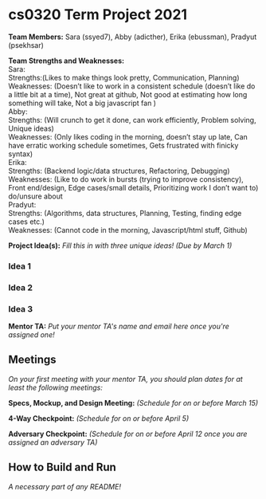 # cs0320 Term Project 2021

**Team Members:** Sara (ssyed7), Abby (adicther), Erika (ebussman), Pradyut (psekhsar)

**Team Strengths and Weaknesses:** 
<br />Sara: 
<br />Strengths:(Likes to make things look pretty, Communication, Planning)
<br />  Weaknesses: (Doesn’t like to work in a consistent schedule (doesn’t like do a little bit at a time), Not great at github, Not good at estimating how long something will take, Not a big javascript fan )
<br />Abby:
 <br /> Strengths: (Will crunch to get it done, can work efficiently, Problem solving, Unique ideas)
 <br /> Weaknesses: (Only likes coding in the morning, doesn’t stay up late, Can have erratic working schedule sometimes, Gets frustrated with finicky syntax)
<br />Erika: 
 <br /> Strengths: (Backend logic/data structures, Refactoring, Debugging)
 <br /> Weaknesses: (Like to do work in bursts (trying to improve consistency), Front end/design, Edge cases/small details, Prioritizing work I don’t want to) do/unsure about
<br />Pradyut:
<br />  Strengths: (Algorithms, data structures, Planning, Testing, finding edge cases etc.)
<br />  Weaknesses: (Cannot code in the morning, Javascript/html stuff, Github)


**Project Idea(s):** _Fill this in with three unique ideas! (Due by March 1)_
### Idea 1

### Idea 2

### Idea 3

**Mentor TA:** _Put your mentor TA's name and email here once you're assigned one!_

## Meetings
_On your first meeting with your mentor TA, you should plan dates for at least the following meetings:_

**Specs, Mockup, and Design Meeting:** _(Schedule for on or before March 15)_

**4-Way Checkpoint:** _(Schedule for on or before April 5)_

**Adversary Checkpoint:** _(Schedule for on or before April 12 once you are assigned an adversary TA)_

## How to Build and Run
_A necessary part of any README!_

